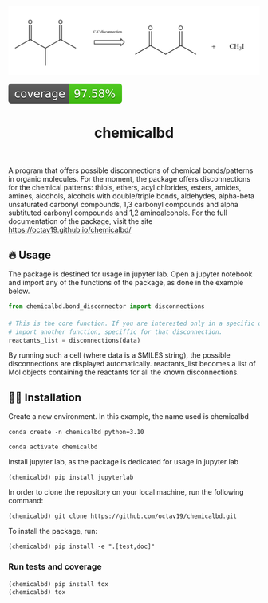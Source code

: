 ![Project Logo](assets/project_logo.png)

![Coverage Status](assets/coverage-badge.svg)

<h1 align="center">
chemicalbd
</h1>

<br>


A program that offers possible disconnections of chemical bonds/patterns in organic molecules.
For the moment, the package offers disconnections for the chemical patterns: thiols, ethers, acyl chlorides, esters, amides, amines, alcohols, alcohols with
double/triple bonds, aldehydes, alpha-beta unsaturated carbonyl compounds, 1,3 carbonyl compounds and alpha subtituted carbonyl compounds and 1,2 aminoalcohols.
For the full documentation of the package, visit the site https://octav19.github.io/chemicalbd/

## 🔥 Usage

The package is destined for usage in jupyter lab.
Open a jupyter notebook and import any of the functions of the package, as done in the example below.

```python
from chemicalbd.bond_disconnector import disconnections

# This is the core function. If you are interested only in a specific disconnection
# import another function, speciffic for that disconnection. 
reactants_list = disconnections(data)
```

By running such a cell (where data is a SMILES string), the possible disconnections are displayed automatically.
reactants_list becomes a list of Mol objects containing the reactants for all the known disconnections.

## 👩‍💻 Installation

Create a new environment. In this example, the name used is chemicalbd 

```
conda create -n chemicalbd python=3.10 
```

```
conda activate chemicalbd
```

Install jupyter lab, as the package is dedicated for usage in jupyter lab

```
(chemicalbd) pip install jupyterlab
```

In order to clone the repository on your local machine, run the following command:

```
(chemicalbd) git clone https://github.com/octav19/chemicalbd.git
```

To install the package, run:

```
(chemicalbd) pip install -e ".[test,doc]"
```

### Run tests and coverage

```
(chemicalbd) pip install tox
(chemicalbd) tox
```
